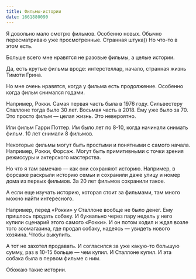 ```yaml
---
title: Фильмы-истории
date: 1661880090
---
```

Я довольно мало смотрю фильмов. Особенно новых. Обычно пересматриваю уже просмотренные. Странная штука)) Но что-то в этом есть.

Больше всего мне нравятся не разовые фильмы, а целые истории.

Да, есть крутые фильмы вроде: интерстеллар, начало, странная жизнь Тимоти Грина.

Но мне очень нравятся, когда у фильма есть продолжение. Особенно когда фильм снимался годами.

Например, Рокки. Самая первая часть была в 1976 году. Сильвестеру Сталлоне тогда было 30 лет. Восьмая часть в 2018. Ему уже было за 70. Это просто фильм — целая жизнь. Это невероятно.

Или фильм Гарри Поттер. Им было лет по 8-10, когда начинали снимать фильм. 10 лет снимали 8 фильмов.

Некоторые фильмы могут быть простыми и понятными с самого начала. Например, Рокки, Форсаж. Могут быть примитивными с точки зрения режиссуры и актерского мастерства.

Но что я там замечаю — как они сохраняют историю. Например, в форсаже раскрыли историю семьи и сохранили даже улицу и номер дома из первых фильмов. За 20 лет фильмов сохранили такое.

А если еще изучать историю, которая стоит за фильмами, там много можно найти интересного. 

Например, перед «Рокки» у Сталлоне вообще не было денег. Ему пришлось продать собаку. И буквально через пару недель у него купили сценарий этого самого «Рокки». И он потом ходил и ждал возле того зоомагазина, где продал собаку, надеясь — увидеть нового хозяина. Чтобы выкупить.

А тот не захотел продавать. И согласился за уже какую-то большую сумму, раз в 10-15 больше — чем купил. И Сталлоне купил. И эта собака была в первом фильме с ним.

Обожаю такие истории.